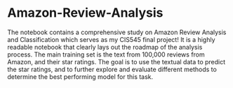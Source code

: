 # Amazon-Review-Analysis
The notebook contains a comprehensive study on Amazon Review Analysis and Classification which serves as my CIS545 final project!
It is a highly readable notebook that clearly lays out the roadmap of the analysis process. The main training set is the text from 100,000 reviews from Amazon, and their star ratings. 
The goal is to use the textual data to predict the star ratings, and to further explore and evaluate different methods to determine the best performing model for this task.
